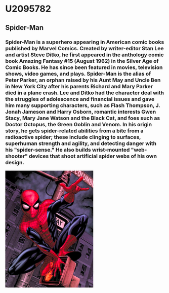 # U2095782
## Spider-Man
### Spider-Man is a superhero appearing in American comic books published by Marvel Comics. Created by writer-editor Stan Lee and artist Steve Ditko, he first appeared in the anthology comic book Amazing Fantasy #15 (August 1962) in the Silver Age of Comic Books. He has since been featured in movies, television shows, video games, and plays. Spider-Man is the alias of Peter Parker, an orphan raised by his Aunt May and Uncle Ben in New York City after his parents Richard and Mary Parker died in a plane crash. Lee and Ditko had the character deal with the struggles of adolescence and financial issues and gave him many supporting characters, such as Flash Thompson, J. Jonah Jameson and Harry Osborn, romantic interests Gwen Stacy, Mary Jane Watson and the Black Cat, and foes such as Doctor Octopus, the Green Goblin and Venom. In his origin story, he gets spider-related abilities from a bite from a radioactive spider; these include clinging to surfaces, superhuman strength and agility, and detecting danger with his "spider-sense." He also builds wrist-mounted "web-shooter" devices that shoot artificial spider webs of his own design.
![alt text](spiderman.jpg)
